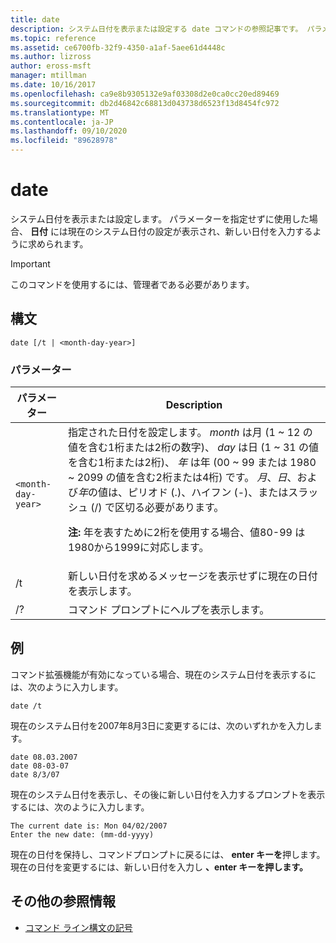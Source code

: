 ```yaml
---
title: date
description: システム日付を表示または設定する date コマンドの参照記事です。 パラメーターを指定せずに使用する場合は、
ms.topic: reference
ms.assetid: ce6700fb-32f9-4350-a1af-5aee61d4448c
ms.author: lizross
author: eross-msft
manager: mtillman
ms.date: 10/16/2017
ms.openlocfilehash: ca9e8b9305132e9af03308d2e0ca0cc20ed89469
ms.sourcegitcommit: db2d46842c68813d043738d6523f13d8454fc972
ms.translationtype: MT
ms.contentlocale: ja-JP
ms.lasthandoff: 09/10/2020
ms.locfileid: "89628978"
---
```

# <a name="date"></a>date

システム日付を表示または設定します。 パラメーターを指定せずに使用した場合、 **日付** には現在のシステム日付の設定が表示され、新しい日付を入力するように求められます。

>[!IMPORTANT]
> このコマンドを使用するには、管理者である必要があります。

## <a name="syntax"></a>構文

```
date [/t | <month-day-year>]
```

### <a name="parameters"></a>パラメーター

| パラメーター | Description |
| --------- | ----------- |
| `<month-day-year>` | 指定された日付を設定します。 *month* は月 (1 ~ 12 の値を含む1桁または2桁の数字)、 *day* は日 (1 ~ 31 の値を含む1桁または2桁)、 *年* は年 (00 ~ 99 または 1980 ~ 2099 の値を含む2桁または4桁) です。 *月*、*日*、および*年*の値は、ピリオド (.)、ハイフン (-)、またはスラッシュ (/) で区切る必要があります。<p>**注:** 年を表すために2桁を使用する場合、値80-99 は1980から1999に対応します。 |
| /t | 新しい日付を求めるメッセージを表示せずに現在の日付を表示します。 |
| /? | コマンド プロンプトにヘルプを表示します。 |

## <a name="examples"></a>例

コマンド拡張機能が有効になっている場合、現在のシステム日付を表示するには、次のように入力します。

```
date /t
```

現在のシステム日付を2007年8月3日に変更するには、次のいずれかを入力します。

```
date 08.03.2007
date 08-03-07
date 8/3/07
```

現在のシステム日付を表示し、その後に新しい日付を入力するプロンプトを表示するには、次のように入力します。

```
The current date is: Mon 04/02/2007
Enter the new date: (mm-dd-yyyy)
```

現在の日付を保持し、コマンドプロンプトに戻るには、 **enter キーを**押します。 現在の日付を変更するには、新しい日付を入力し **、enter キーを押します。**

## <a name="additional-references"></a>その他の参照情報

- [コマンド ライン構文の記号](command-line-syntax-key.md)